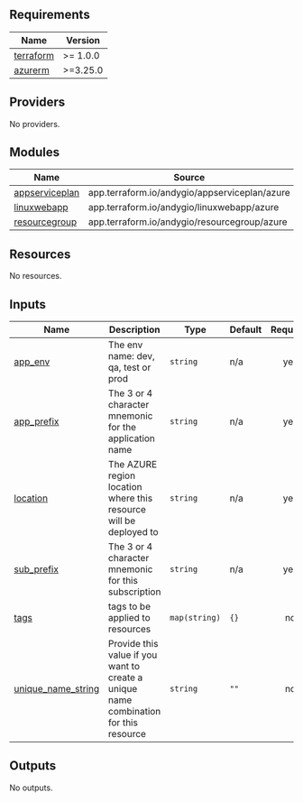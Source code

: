 <!-- BEGINNING OF PRE-COMMIT-TERRAFORM DOCS HOOK -->
## Requirements

| Name | Version |
|------|---------|
| <a name="requirement_terraform"></a> [terraform](#requirement\_terraform) | >= 1.0.0 |
| <a name="requirement_azurerm"></a> [azurerm](#requirement\_azurerm) | >=3.25.0 |

## Providers

No providers.

## Modules

| Name | Source | Version |
|------|--------|---------|
| <a name="module_appserviceplan"></a> [appserviceplan](#module\_appserviceplan) | app.terraform.io/andygio/appserviceplan/azure | 1.0.0 |
| <a name="module_linuxwebapp"></a> [linuxwebapp](#module\_linuxwebapp) | app.terraform.io/andygio/linuxwebapp/azure | 1.0.1 |
| <a name="module_resourcegroup"></a> [resourcegroup](#module\_resourcegroup) | app.terraform.io/andygio/resourcegroup/azure | 1.0.3 |

## Resources

No resources.

## Inputs

| Name | Description | Type | Default | Required |
|------|-------------|------|---------|:--------:|
| <a name="input_app_env"></a> [app\_env](#input\_app\_env) | The env name: dev, qa, test or prod | `string` | n/a | yes |
| <a name="input_app_prefix"></a> [app\_prefix](#input\_app\_prefix) | The 3 or 4 character mnemonic for the application name | `string` | n/a | yes |
| <a name="input_location"></a> [location](#input\_location) | The AZURE region location where this resource will be deployed to | `string` | n/a | yes |
| <a name="input_sub_prefix"></a> [sub\_prefix](#input\_sub\_prefix) | The 3 or 4 character mnemonic for this subscription | `string` | n/a | yes |
| <a name="input_tags"></a> [tags](#input\_tags) | tags to be applied to resources | `map(string)` | `{}` | no |
| <a name="input_unique_name_string"></a> [unique\_name\_string](#input\_unique\_name\_string) | Provide this value if you want to create a unique name combination for this resource | `string` | `""` | no |

## Outputs

No outputs.
<!-- END OF PRE-COMMIT-TERRAFORM DOCS HOOK -->
